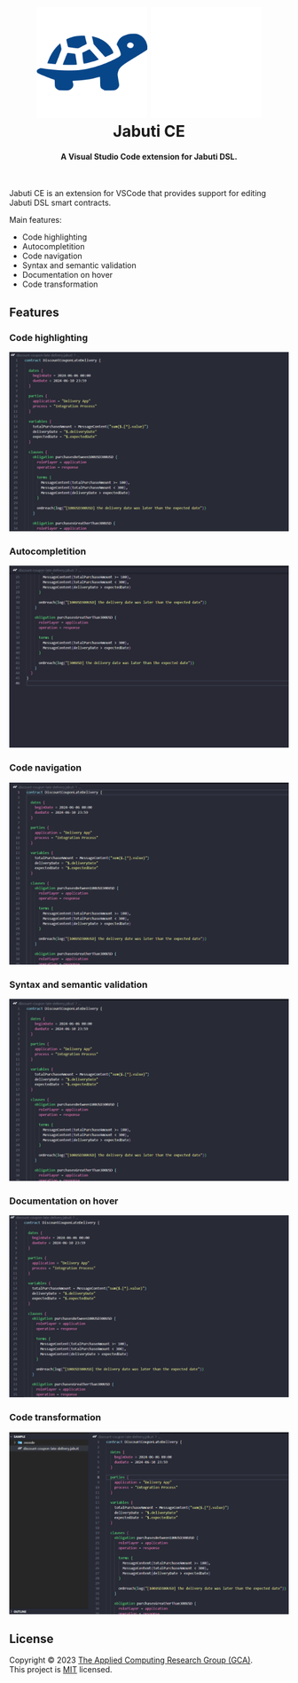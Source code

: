 <h1 align="center">
  <br>
  <img src="light.png#gh-light-mode-only" width="200" alt="Jabuti DSL">
  <img src="dark.png#gh-dark-mode-only" width="200" alt="Jabuti DSL">
  <br>
  Jabuti CE
  <br>
</h1>

<h4 align="center">A Visual Studio Code extension for Jabuti DSL.</h4>

<br/>

Jabuti CE is an extension for VSCode that provides support for editing Jabuti DSL smart contracts.

Main features:
- Code highlighting
- Autocompletition
- Code navigation
- Syntax and semantic validation
- Documentation on hover
- Code transformation

## Features

### Code highlighting
<img src="assets/code-highlighting.png" alt="Autocompletition">

### Autocompletition
<img src="assets/autocompletition.gif" alt="Autocompletition">

### Code navigation
<img src="assets/code-navigation.gif" alt="Code navigation">

### Syntax and semantic validation
<img src="assets/syntax-and-semantic-validation.gif" alt="Syntax and semantic validation">

### Documentation on hover
<img src="assets/documentation-on-hover.gif" alt="Documentation on hover">

### Code transformation
<img src="assets/code-transformation.gif" alt="Code transfromation">

## License

Copyright © 2023 [The Applied Computing Research Group (GCA)](https://github.com/gca-research-group).<br />
This project is [MIT](https://github.com/gca-research-group/jabuti-dsl-language-antlr/blob/master/LICENSE) licensed.
